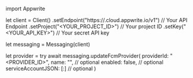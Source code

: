 import Appwrite

let client = Client()
    .setEndpoint("https://<REGION>.cloud.appwrite.io/v1") // Your API Endpoint
    .setProject("<YOUR_PROJECT_ID>") // Your project ID
    .setKey("<YOUR_API_KEY>") // Your secret API key

let messaging = Messaging(client)

let provider = try await messaging.updateFcmProvider(
    providerId: "<PROVIDER_ID>",
    name: "<NAME>", // optional
    enabled: false, // optional
    serviceAccountJSON: [:] // optional
)

